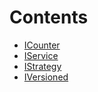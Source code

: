 

# Contents
- [ICounter](ICounter.sol/interface.ICounter.md)
- [IService](IService.sol/interface.IService.md)
- [IStrategy](IStrategy.sol/interface.IStrategy.md)
- [IVersioned](IVersioned.sol/interface.IVersioned.md)
